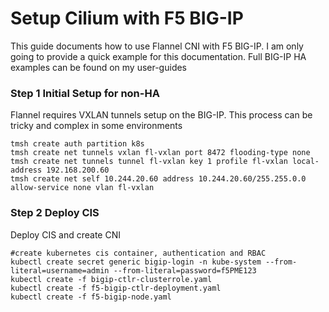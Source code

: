 # Setup Cilium with F5 BIG-IP

This guide documents how to use Flannel CNI with F5 BIG-IP. I am only going to provide a quick example for this documentation. Full BIG-IP HA examples can be found on my user-guides 

### Step 1 Initial Setup for non-HA

Flannel requires VXLAN tunnels setup on the BIG-IP. This process can be tricky and complex in some environments

```
tmsh create auth partition k8s
tmsh create net tunnels vxlan fl-vxlan port 8472 flooding-type none
tmsh create net tunnels tunnel fl-vxlan key 1 profile fl-vxlan local-address 192.168.200.60
tmsh create net self 10.244.20.60 address 10.244.20.60/255.255.0.0 allow-service none vlan fl-vxlan
```

### Step 2 Deploy CIS

Deploy CIS and create CNI

```
#create kubernetes cis container, authentication and RBAC
kubectl create secret generic bigip-login -n kube-system --from-literal=username=admin --from-literal=password=f5PME123
kubectl create -f bigip-ctlr-clusterrole.yaml
kubectl create -f f5-bigip-ctlr-deployment.yaml
kubectl create -f f5-bigip-node.yaml
```



